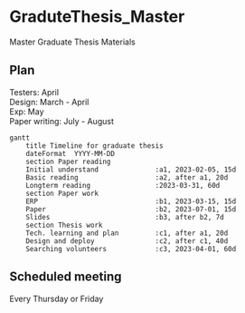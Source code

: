 # GraduteThesis_Master
Master Graduate Thesis Materials

## Plan
Testers: April  
Design: March - April  
Exp: May  
Paper writing: July - August  
```mermaid
gantt
    title Timeline for graduate thesis
    dateFormat  YYYY-MM-DD
    section Paper reading
    Initial understand              :a1, 2023-02-05, 15d
    Basic reading                   :a2, after a1, 20d
    Longterm reading                :2023-03-31, 60d
    section Paper work
    ERP                             :b1, 2023-03-15, 15d
    Paper                           :b2, 2023-07-01, 15d
    Slides                          :b3, after b2, 7d
    section Thesis work
    Tech. learning and plan         :c1, after a1, 20d
    Design and deploy               :c2, after c1, 40d
    Searching volunteers            :c3, 2023-04-01, 60d
```
## Scheduled meeting
Every Thursday or Friday